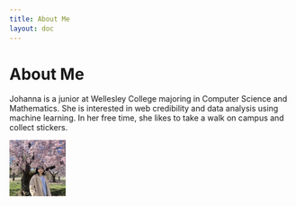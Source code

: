 ```yaml
---
title: About Me
layout: doc
---
```


# About Me

Johanna is a junior at Wellesley College majoring in Computer Science and Mathematics. She is interested in web credibility and data analysis using machine learning. In her free time, she likes to take a walk on campus and collect stickers. 

<img src="./blog_assets//profile.JPG" width="100px" height="100px" />


